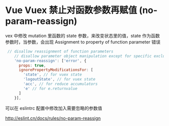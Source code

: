 # Vue Vuex 禁止对函数参数再赋值 (no-param-reassign)

vex 中修改 mutation 里函数的 state 参数，来改变状态里的值，state 作为函数参数时，当参数，会出现 Assignment to property of function parameter 错误

```js
 // disallow reassignment of function parameters
    // disallow parameter object manipulation except for specific exclusions
    'no-param-reassign': ['error', {
      props: true,
      ignorePropertyModificationsFor: [
        'state', // for vuex state
        'logoutState', // for vuex state
        'acc', // for reduce accumulators
        'e' // for e.returnvalue
      ]
    }],
```

可以在 eslintrc 配置中修改加入需要忽略的参数值

http://eslint.cn/docs/rules/no-param-reassign